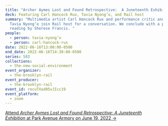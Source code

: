 ```yaml
---
title: "Archer Aymes Lost and Found Retrospective:  A Juneteenth Exhibition"
deck: Featuring Carl Hancock Rux, Tavia Nyong’o, and Rail host
summary: "Multimedia artist Carl Hancock Rux and performance critic and scholar
  Tavia Nyong’o join Rail host for a conversation. We conclude with a poetry
  reading by Sherese Francis. "
people:
  - person: tavia-nyong’o
  - person: carl-hancock-rux
date: 2022-06-16T13:00:00-0500
end_date: 2022-06-16T14:30:00-0500
series: 583
collections:
  - the-new-social-environment
event_organizer:
  - the-brooklyn-rail
event_producer:
  - the-brooklyn-rail
event_id: recuTXad05vJIcc19
event_platform:
  - zoom
---
```

[Attend *Archer Aymes Lost and Found Retrospective:  A Juneteenth Exhibition* at Park Avenue Armory on June 19, 2022 →](https://www.armoryonpark.org/programs_events/detail/archer_aymes_retrospective_a_juneteenth_exhibition)